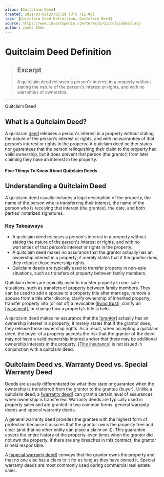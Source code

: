 ```yaml
---
alias: [Quitclaim Deed]
created: 2021-03-02T23:05:29 (UTC +11:00)
tags: [Quitclaim Deed Definition, Quitclaim Deed]
source: https://www.investopedia.com/terms/q/quitclaimdeed.asp
author: James Chen
---
```


# Quitclaim Deed Definition

> ## Excerpt
> A quitclaim deed releases a person's interest in a property without stating the nature of the person's interest or rights, and with no warranties of ownership.

---

Quitclaim Deed
## What Is a Quitclaim Deed?

A quitclaim [deed](https://www.investopedia.com/terms/d/deed.asp) releases a person's interest in a property without stating the nature of the person's interest or rights, and with no warranties of that person’s interest or rights in the property. A quitclaim deed neither states nor guarantees that the person relinquishing their claim to the property had valid ownership, but it does prevent that person (the grantor) from later claiming they have an interest in the property.

#### Five Things To Know About Quitclaim Deeds

## Understanding a Quitclaim Deed

A quitclaim deed usually includes a legal description of the property, the name of the person who is transferring their interest, the name of the person who is receiving that interest (the grantee), the date, and both parties’ notarized signatures.

### Key Takeaways

-   A quitclaim deed releases a person's interest in a property without stating the nature of the person's interest or rights, and with no warranties of that person’s interest or rights in the property.
-   A quitclaim deed makes no assurance that the grantor actually has an ownership interest in a property; it merely states that if the grantor does, they release those ownership rights.
-   Quitclaim deeds are typically used to transfer property in non-sale situations, such as transfers of property between family members.

Quitclaim deeds are typically used to transfer property in non-sale situations, such as transfers of property between family members. They can be used to add a spouse to a property title after marriage, remove a spouse from a title after divorce, clarify ownership of inherited property, transfer property into (or out of) a revocable [[living trust]](https://www.investopedia.com/terms/l/living-trust.asp), clarify an [[easement]](https://www.investopedia.com/terms/e/easement.asp), or change how a property’s title is held.

A quitclaim deed makes no assurance that the [[grantor]](https://www.investopedia.com/terms/g/grantor.asp) actually has an ownership interest in a property; it merely states that if the grantor does, they release those ownership rights. As a result, when accepting a quitclaim deed, the buyer of a property accepts the risk that the grantor of the deed may not have a valid ownership interest and/or that there may be additional ownership interests in the property. [[Title insurance]](https://www.investopedia.com/terms/t/title_insurance.asp) is not issued in conjunction with a quitclaim deed.

## Quitclaim Deed vs. Warranty Deed vs. Special Warranty Deed

Deeds are usually differentiated by what they state or guarantee when the ownership is transferred from the grantor to the grantee (buyer). Unlike a quitclaim deed, a [[warranty deed]](https://www.investopedia.com/terms/w/warranty-deed.asp) can grant a certain level of assurances when ownership is transferred. Warranty deeds are typically used in property sales and are granted in two common forms: general warranty deeds and special warranty deeds.

A general warranty deed provides the grantee with the highest form of protection because it assures that the grantor owns the property free and clear (and that no other entity can place a claim on it). This guarantee covers the entire history of the property–even times when the grantor did not own the property. If there are any breaches in this contract, the grantor is held responsible.

A [[special warranty deed]](https://www.investopedia.com/terms/s/special-warranty-deed.asp) conveys that the grantor owns the property and that no one else has a claim to it for as long as they have owned it. Special warranty deeds are most commonly used during commercial real estate sales.
